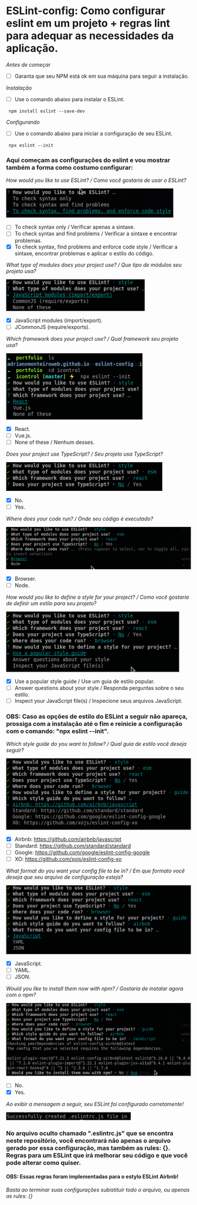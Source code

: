 # ESLint-config: Como configurar eslint em um projeto + regras lint para adequar as necessidades da aplicação.

*Antes de começar*
- [ ] Garanta que seu NPM está ok em sua máquina para seguir a instalação.

*Instalação*
- [ ] Use o comando abaixo para instalar o ESLint.
```
 npm install eslint --save-dev
```

*Configurando*
- [ ] Use o comando abaixo para iniciar a configuração de seu ESLint.
```
 npx eslint --init
```

### Aqui começam as configurações do eslint e vou mostrar também a forma como costumo configurar:
*How would you like to use ESLint? / Como você gostaria de usar o ESLint?*

![use eslint](./images/eslint01.png)

- [ ] To check syntax only / Verificar apenas a sintaxe.
- [ ] To check syntax and find problems / Verificar a sintaxe e encontrar problemas.
- [x] To check syntax, find problems and enforce code style / Verificar a sintaxe, encontrar problemas e aplicar o estilo do código.

*What type of modules does your project use? / Que tipo de módulos seu projeto usa?*

![use eslint](./images/eslint2.png)

- [x] JavaScript modules (import/export).
- [ ] JCommonJS (require/exports).

*Which framework does your project use? / Qual framework seu projeto usa?*

![use eslint](./images/eslint3.png)

- [x] React.
- [ ] Vue.js.
- [ ] None of these / Nenhum desses.

*Does your project use TypeScript? / Seu projeto usa TypeScript?*

![use eslint](./images/eslint4.png)

- [x] No.
- [ ] Yes.

*Where does your code run? / Onde seu código é executado?*

![use eslint](./images/eslint5.png)

- [x] Browser.
- [ ] Node.

*How would you like to define a style for your project? / Como você gostaria de definir um estilo para seu projeto?*

![use eslint](./images/eslint6.png)

- [x] Use a popular style guide / Use um guia de estilo popular.
- [ ] Answer questions about your style / Responda perguntas sobre o seu estilo.
- [ ] Inspect your JavaScript file(s) / Inspecione seus arquivos JavaScript.

### OBS: Caso as opções de estilo do ESLint a seguir não apareça, prossiga com a instalação até o fim e reinicie a configuração com o comando: "npx eslint --init".

*Which style guide do you want to follow? / Qual guia de estilo você deseja seguir?*

![use eslint](./images/eslint7.png)

- [x] Airbnb: https://github.com/airbnb/javascript
- [ ] Standard: https://github.com/standard/standard
- [ ] Google: https://github.com/google/eslint-config-google
- [ ] XO: https://github.com/xojs/eslint-config-xo

*What format do you want your config file to be in? / Em que formato você deseja que seu arquivo de configuração esteja?*

![use eslint](./images/eslint8.png)

- [x] JavaScript.
- [ ] YAML.
- [ ] JSON.

*Would you like to install them now with npm? / Gostaria de instalar agora com o npm?*

![use eslint](./images/eslint9.png)

- [ ] No.
- [x] Yes.

*Ao exibir a mensagem a seguir, seu ESLint foi configurado corretamente!*

![use eslint](./images/eslint10.png)

### No arquivo oculto chamado ".eslintrc.js" que se encontra neste repositório, você encontrará não apenas o arquivo gerado por essa configuração, mas também as rules: {}. Regras para um ESLint que irá melhorar seu código e que você pode alterar como quiser.

#### OBS: Essas regras foram implementadas para o estylo ESLint Airbnb!

*Basta ao terminar suas configurações subistituir todo o arquivo, ou apenas as rules: {}*